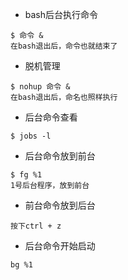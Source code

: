 - bash后台执行命令
```
$ 命令 &
在bash退出后，命令也就结束了
```

- 脱机管理
```
$ nohup 命令 &
在bash退出后，命名也照样执行
```

- 后台命令查看
```
$ jobs -l
```

- 后台命令放到前台
```
$ fg %1
1号后台程序，放到前台
```

- 前台命令放到后台
```
按下ctrl + z
```

- 后台命令开始启动
```
bg %1
```
